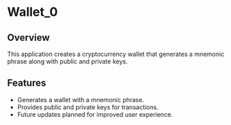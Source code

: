 # Wallet_0

## Overview

This application creates a cryptocurrency wallet that generates a mnemonic phrase along with public and private keys. 

## Features

- Generates a wallet with a mnemonic phrase.
- Provides public and private keys for transactions.
- Future updates planned for improved user experience.